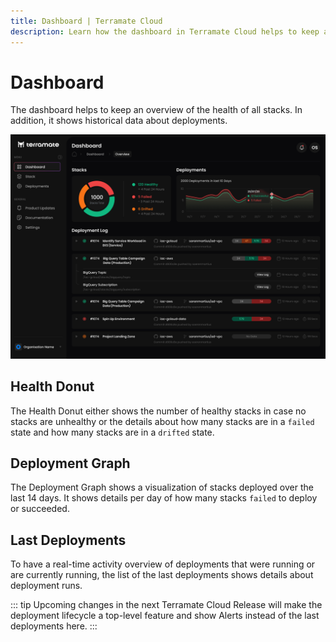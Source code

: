 ```yaml
---
title: Dashboard | Terramate Cloud
description: Learn how the dashboard in Terramate Cloud helps to keep an overview of the health of all stacks. In addition, it shows historical data about deployments.
---
```


# Dashboard

The dashboard helps to keep an overview of the health of all stacks. In addition, it shows historical data about deployments.

![Terramate Cloud Dashboard](../assets/dashboard.png "Terramate Cloud Dashboard")

## Health Donut

The Health Donut either shows the number of healthy stacks in case no stacks are unhealthy or the details about how many
stacks are in a `failed` state and how many stacks are in a `drifted` state.

## Deployment Graph

The Deployment Graph shows a visualization of stacks deployed over the last 14 days. It shows details per day of how many
stacks `failed` to deploy or succeeded.

## Last Deployments

To have a real-time activity overview of deployments that were running or are currently running, the list of the last
deployments shows details about deployment runs.

::: tip
Upcoming changes in the next Terramate Cloud Release will make the deployment lifecycle a top-level feature
and show Alerts instead of the last deployments here.
:::
